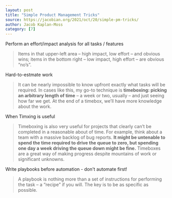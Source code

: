 ```yaml
---
layout: post
title: "Simple Product Management Tricks"
source: https://jacobian.org/2021/oct/20/simple-pm-tricks/
author: Jacob Kaplan-Moss
category: [7]
---
```


Perform an effort/impact analysis for all tasks / features

> Items in that upper-left area – high impact, low effort – and obvious wins; items in the bottom right – low impact, high effort – are obvious “no’s”.

Hard-to-estmate work

> It can be nearly impossible to know upfront exactly what tasks will be required. In cases like this, my go-to technique is **timeboxing: picking an arbitrary length of time** – a week or two, usually – and just seeing how far we get. At the end of a timebox, we’ll have more knowledge about the work.

When Timxing is useful
> Timeboxing is also very useful for projects that clearly can’t be completed in a reasonable about of time. For example, think about a team with a massive backlog of bug reports. **It might be untenable to spend the time required to drive the queue to zero, but spending one day a week driving the queue down might be fine.** Timeboxes are a great way of making progress despite mountains of work or significant unknowns.

Write playbooks before automation - don't automate first!

> A playbook is nothing more than a set of instructions for performing the task – a “recipe” if you will. The key is to be as specific as possible.
